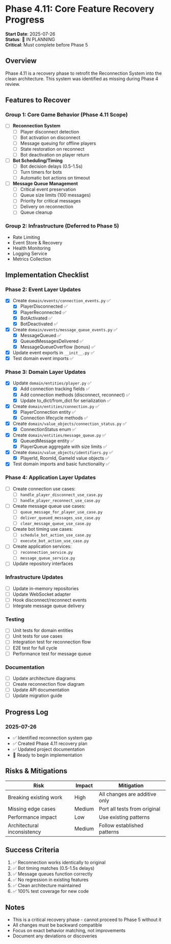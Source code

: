# Phase 4.11: Core Feature Recovery Progress

**Start Date**: 2025-07-26  
**Status**: 🔄 IN PLANNING  
**Critical**: Must complete before Phase 5

## Overview

Phase 4.11 is a recovery phase to retrofit the Reconnection System into the clean architecture. This system was identified as missing during Phase 4 review.

## Features to Recover

### Group 1: Core Game Behavior (Phase 4.11 Scope)
- [ ] **Reconnection System**
  - [ ] Player disconnect detection
  - [ ] Bot activation on disconnect
  - [ ] Message queuing for offline players
  - [ ] State restoration on reconnect
  - [ ] Bot deactivation on player return

- [ ] **Bot Scheduling/Timing**
  - [ ] Bot decision delays (0.5-1.5s)
  - [ ] Turn timers for bots
  - [ ] Automatic bot actions on timeout

- [ ] **Message Queue Management**
  - [ ] Critical event preservation
  - [ ] Queue size limits (100 messages)
  - [ ] Priority for critical messages
  - [ ] Delivery on reconnection
  - [ ] Queue cleanup

### Group 2: Infrastructure (Deferred to Phase 5)
- Rate Limiting
- Event Store & Recovery
- Health Monitoring
- Logging Service
- Metrics Collection

## Implementation Checklist

### Phase 2: Event Layer Updates
- [x] Create `domain/events/connection_events.py` ✅
  - [x] PlayerDisconnected ✅
  - [x] PlayerReconnected ✅
  - [x] BotActivated ✅
  - [x] BotDeactivated ✅
- [x] Create `domain/events/message_queue_events.py` ✅
  - [x] MessageQueued ✅
  - [x] QueuedMessagesDelivered ✅
  - [x] MessageQueueOverflow (bonus) ✅
- [x] Update event exports in `__init__.py` ✅
- [x] Test domain event imports ✅

### Phase 3: Domain Layer Updates
- [x] Update `domain/entities/player.py` ✅
  - [x] Add connection tracking fields ✅
  - [x] Add connection methods (disconnect, reconnect) ✅
  - [x] Update to_dict/from_dict for serialization ✅
- [x] Create `domain/entities/connection.py` ✅
  - [x] PlayerConnection entity ✅
  - [x] Connection lifecycle methods ✅
- [x] Create `domain/value_objects/connection_status.py` ✅
  - [x] ConnectionStatus enum ✅
- [x] Create `domain/entities/message_queue.py` ✅
  - [x] QueuedMessage entity ✅
  - [x] PlayerQueue aggregate with size limits ✅
- [x] Create `domain/value_objects/identifiers.py` ✅
  - [x] PlayerId, RoomId, GameId value objects ✅
- [x] Test domain imports and basic functionality ✅

### Phase 4: Application Layer Updates
- [ ] Create connection use cases:
  - [ ] `handle_player_disconnect_use_case.py`
  - [ ] `handle_player_reconnect_use_case.py`
- [ ] Create message queue use cases:
  - [ ] `queue_message_for_player_use_case.py`
  - [ ] `deliver_queued_messages_use_case.py`
  - [ ] `clear_message_queue_use_case.py`
- [ ] Create bot timing use cases:
  - [ ] `schedule_bot_action_use_case.py`
  - [ ] `execute_bot_action_use_case.py`
- [ ] Create application services:
  - [ ] `reconnection_service.py`
  - [ ] `message_queue_service.py`
- [ ] Update repository interfaces

### Infrastructure Updates
- [ ] Update in-memory repositories
- [ ] Update WebSocket adapter
- [ ] Hook disconnect/reconnect events
- [ ] Integrate message queue delivery

### Testing
- [ ] Unit tests for domain entities
- [ ] Unit tests for use cases
- [ ] Integration test for reconnection flow
- [ ] E2E test for full cycle
- [ ] Performance test for message queue

### Documentation
- [ ] Update architecture diagrams
- [ ] Create reconnection flow diagram
- [ ] Update API documentation
- [ ] Update migration guide

## Progress Log

### 2025-07-26
- ✅ Identified reconnection system gap
- ✅ Created Phase 4.11 recovery plan
- ✅ Updated project documentation
- 🔄 Ready to begin implementation

## Risks & Mitigations

| Risk | Impact | Mitigation |
|------|--------|------------|
| Breaking existing work | High | All changes are additive only |
| Missing edge cases | Medium | Port all tests from original |
| Performance impact | Low | Use existing patterns |
| Architectural inconsistency | Medium | Follow established patterns |

## Success Criteria

1. ✅ Reconnection works identically to original
2. ✅ Bot timing matches (0.5-1.5s delays)
3. ✅ Message queues function correctly
4. ✅ No regression in existing features
5. ✅ Clean architecture maintained
6. ✅ 100% test coverage for new code

## Notes

- This is a critical recovery phase - cannot proceed to Phase 5 without it
- All changes must be backward compatible
- Focus on exact behavior matching, not improvements
- Document any deviations or discoveries